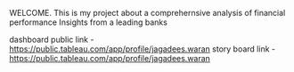 
WELCOME. This is my project about a comprehernsive analysis of financial performance Insights from a leading banks

dashboard public link - https://public.tableau.com/app/profile/jagadees.waran
story board link - https://public.tableau.com/app/profile/jagadees.waran
